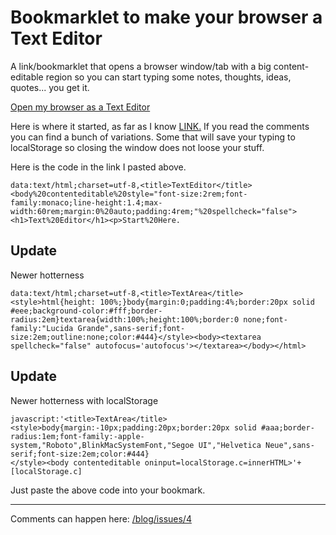 # Bookmarklet to make your browser a Text Editor

A link/bookmarklet that opens a browser window/tab with a big content-editable region so you can start typing some notes, thoughts, ideas, quotes... you get it.

<a title="Open as Text Editor" target="_blank" href="data:text/html;charset=utf-8,%20%3ctitle%3eTextEditor%3c/title%3e%3cbody%20contenteditable%20style=%22font-size:2rem;font-family:monaco;line-height:1.4;max-width:60rem;margin:0%20auto;padding:4rem;%22%20spellcheck=%22false%22%3e%3ch1%3eText%20Editor%3c/h1%3e%3cp%3eStart%20Here.">Open my browser as a Text Editor</a>

Here is where it started, as far as I know <a href="https://coderwall.com/p/lhsrcq" target="_blank">LINK.</a> If you read the comments you can find a bunch of variations. Some that will save your typing to localStorage so closing the window does not loose your stuff.

Here is the code in the link I pasted above.

<pre><code>data:text/html;charset=utf-8,&lt;title&gt;TextEditor&lt;/title&gt;&lt;body%20contenteditable%20style="font-size:2rem;font-family:monaco;line-height:1.4;max-width:60rem;margin:0%20auto;padding:4rem;"%20spellcheck="false"&gt;&lt;h1&gt;Text%20Editor&lt;/h1&gt;&lt;p&gt;Start%20Here.</code></pre>

## Update

Newer hotterness

<pre><code>data:text/html;charset=utf-8,&lt;title&gt;TextArea&lt;/title&gt;&lt;style&gt;html{height: 100%;}body{margin:0;padding:4%;border:20px solid #eee;background-color:#fff;border-radius:2em}textarea{width:100%;height:100%;border:0 none;font-family:&quot;Lucida Grande&quot;,sans-serif;font-size:2em;outline:none;color:#444}&lt;/style&gt;&lt;body&gt;&lt;textarea spellcheck=&quot;false&quot; autofocus=&apos;autofocus&apos;&gt;&lt;/textarea&gt;&lt;/body&gt;&lt;/html&gt;</code></pre>

## Update

Newer hotterness with localStorage

<pre><code>javascript:&apos;&lt;title&gt;TextArea&lt;/title&gt;&lt;style&gt;body{margin:-10px;padding:20px;border:20px solid #aaa;border-radius:1em;font-family:-apple-system,&quot;Roboto&quot;,BlinkMacSystemFont,&quot;Segoe UI&quot;,&quot;Helvetica Neue&quot;,sans-serif;font-size:2em;color:#444}
&lt;/style&gt;&lt;body contenteditable oninput=localStorage.c=innerHTML&gt;&apos;+[localStorage.c]</code></pre>

Just paste the above code into your bookmark.

---

Comments can happen here: [/blog/issues/4](https://github.com/getsetbro/blog/issues/4)
